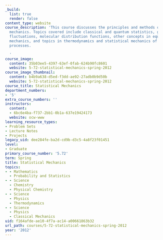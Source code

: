 ```yaml
---
_build:
  list: true
  render: false
content_type: website
course_description: 'This course discusses the principles and methods of statistical
  mechanics. Topics covered include classical and quantum statistics, grand ensembles,
  fluctuations, molecular distribution functions, other concepts in equilibrium statistical
  mechanics, and topics in thermodynamics and statistical mechanics of irreversible
  processes.

  '
course_image:
  content: 35b03ee5-4397-63ef-0fab-624b90fc8601
  website: 5-72-statistical-mechanics-spring-2012
course_image_thumbnail:
  content: b4b9a638-d5ed-f3dd-ae92-27adb0b9d50b
  website: 5-72-statistical-mechanics-spring-2012
course_title: Statistical Mechanics
department_numbers:
- '5'
extra_course_numbers: ''
instructors:
  content:
  - 6bc6e4ba-f737-2bb1-0b1a-637e19424173
  website: ocw-www
learning_resource_types:
- Problem Sets
- Lecture Notes
- Projects
legacy_uid: dee284fe-ba2d-cd9b-d3c5-4a8f23f01451
level:
- Graduate
primary_course_number: '5.72'
term: Spring
title: Statistical Mechanics
topics:
- - Mathematics
  - Probability and Statistics
- - Science
  - Chemistry
  - Physical Chemistry
- - Science
  - Physics
  - Thermodynamics
- - Science
  - Physics
  - Classical Mechanics
uid: f164afde-ae10-4f7a-ac14-a00661863b32
url_path: courses/5-72-statistical-mechanics-spring-2012
year: '2012'
---
```

